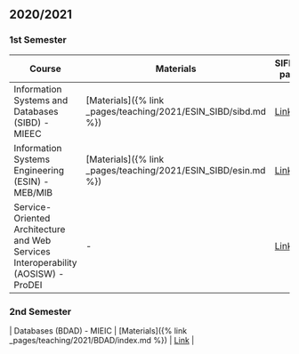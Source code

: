 ## 2020/2021

### 1st Semester

| Course                                                       | Materials                                                    | SIFEUP page                                                  |
| ------------------------------------------------------------ | ------------------------------------------------------------ | ------------------------------------------------------------ |
| Information Systems and Databases (SIBD) - MIEEC             | [Materials]({% link _pages/teaching/2021/ESIN_SIBD/sibd.md %}) | [Link](https://sigarra.up.pt/feup/pt/ucurr_geral.ficha_uc_view?pv_ocorrencia_id=461325) |
| Information Systems Engineering (ESIN) - MEB/MIB             | [Materials]({% link _pages/teaching/2021/ESIN_SIBD/esin.md %}) | [Link](https://sigarra.up.pt/feup/pt/ucurr_geral.ficha_uc_view?pv_ocorrencia_id=455514) |
| Service-Oriented Architecture and Web Services Interoperability (AOSISW) - ProDEI | - | [Link](https://sigarra.up.pt/feup/en/UCURR_GERAL.FICHA_UC_VIEW?pv_ocorrencia_id=460315) |

### 2nd Semester

| Databases (BDAD) - MIEIC                                     | [Materials]({% link _pages/teaching/2021/BDAD/index.md %})   | [Link](https://sigarra.up.pt/feup/pt/UCURR_GERAL.FICHA_UC_VIEW?pv_ocorrencia_id=459477) |

